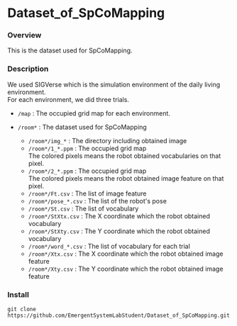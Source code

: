 # Dataset_of_SpCoMapping

### Overview  
This is the dataset used for SpCoMapping.

### Description
We used SIGVerse which is the simulation environment of the daily living environment.  
For each environment, we did three trials.

* `/map` : The occupied grid map for each environment.

* `/room*` : The dataset used for SpCoMapping
  * `/room*/img_*` : The directory including obtained image
  * `/room*/1_*.ppm` : The occupied grid map  
  The colored pixels means the robot obtained vocabularies on that pixel.
  * `/room*/2_*.ppm` : The occupied grid map  
  The colored pixels means the robot obtained image feature on that pixel.
  * `/room*/Ft.csv` : The list of image feature
  * `/room*/pose_*.csv` : The list of the robot's pose
  * `/room*/St.csv` : The list of vocabulary
  * `/room*/StXtx.csv` : The X coordinate which the robot obtained vocabulary
  * `/room*/StXty.csv` : The Y coordinate which the robot obtained vocabulary
  * `/room*/word_*.csv` : The list of vocabulary for each trial
  * `/room*/Xtx.csv` : The X coordinate which the robot obtained image feature
  * `/room*/Xty.csv` : The Y coordinate which the robot obtained image feature

### Install
`git clone https://github.com/EmergentSystemLabStudent/Dataset_of_SpCoMapping.git`
